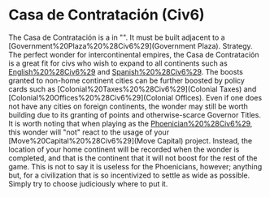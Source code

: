 # Casa de Contratación (Civ6)

The Casa de Contratación is a in "". It must be built adjacent to a [Government%20Plaza%20%28Civ6%29](Government Plaza).
Strategy.
The perfect wonder for intercontinental empires, the Casa de Contratación is a great fit for civs who wish to expand to all continents such as [English%20%28Civ6%29](England) and [Spanish%20%28Civ6%29](Spain). The boosts granted to non-home continent cities can be further boosted by policy cards such as [Colonial%20Taxes%20%28Civ6%29](Colonial Taxes) and [Colonial%20Offices%20%28Civ6%29](Colonial Offices). Even if one does not have any cities on foreign continents, the wonder may still be worth building due to its granting of points and otherwise-scarce Governor Titles.
It is worth noting that when playing as the [Phoenician%20%28Civ6%29](Phoenicians), this wonder will "not" react to the usage of your [Move%20Capital%20%28Civ6%29](Move Capital) project. Instead, the location of your home continent will be recorded when the wonder is completed, and that is the continent that it will not boost for the rest of the game. This is not to say it is useless for the Phoenicians, however; anything but, for a civilization that is so incentivized to settle as wide as possible. Simply try to choose judiciously where to put it.